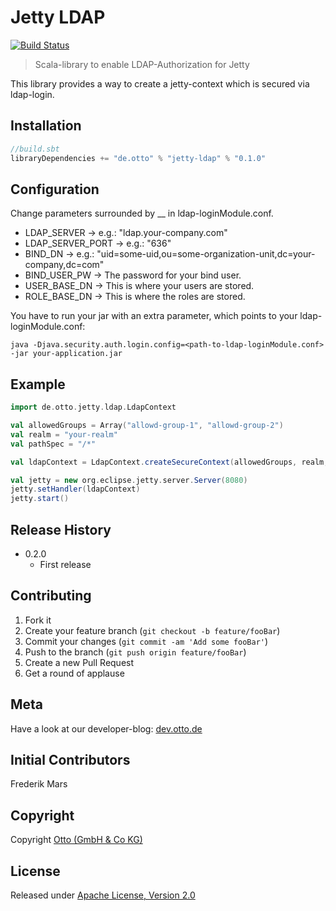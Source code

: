 Jetty LDAP
==========
[![Build Status](https://travis-ci.org/otto-de/jetty-ldap.svg?branch=master)](https://travis-ci.org/otto-de/jetty-ldap)
> Scala-library to enable LDAP-Authorization for Jetty

This library provides a way to create a jetty-context which is secured via ldap-login.

## Installation

```scala
//build.sbt
libraryDependencies += "de.otto" % "jetty-ldap" % "0.1.0"
```

## Configuration
Change parameters surrounded by __ in ldap-loginModule.conf.
* LDAP_SERVER -> e.g.: "ldap.your-company.com" 
* LDAP_SERVER_PORT -> e.g.: "636"
* BIND_DN -> e.g.: "uid=some-uid,ou=some-organization-unit,dc=your-company,dc=com"
* BIND_USER_PW -> The password for your bind user.
* USER_BASE_DN -> This is where your users are stored.
* ROLE_BASE_DN -> This is where the roles are stored.

You have to run your jar with an extra parameter, which points to your ldap-loginModule.conf:
```
java -Djava.security.auth.login.config=<path-to-ldap-loginModule.conf> -jar your-application.jar
```
## Example
```scala
import de.otto.jetty.ldap.LdapContext

val allowedGroups = Array("allowd-group-1", "allowd-group-2")
val realm = "your-realm"
val pathSpec = "/*"

val ldapContext = LdapContext.createSecureContext(allowedGroups, realm, pathSpec)

val jetty = new org.eclipse.jetty.server.Server(8080)
jetty.setHandler(ldapContext)
jetty.start()
```

## Release History

* 0.2.0
    * First release

## Contributing

1. Fork it
2. Create your feature branch (`git checkout -b feature/fooBar`)
3. Commit your changes (`git commit -am 'Add some fooBar'`)
4. Push to the branch (`git push origin feature/fooBar`)
5. Create a new Pull Request
6. Get a round of applause

## Meta

Have a look at our developer-blog: [dev.otto.de](https://dev.otto.de/)

## Initial Contributors

Frederik Mars

## Copyright

Copyright [Otto (GmbH & Co KG)](http://www.otto.de)

## License

Released under [Apache License, Version 2.0](http://www.apache.org/licenses/LICENSE-2.0.txt)